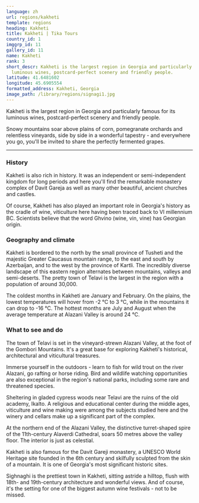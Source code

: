 ```yaml
---
language: zh
url: regions/kakheti
template: regions
heading: Kakheti
title: Kakheti | Tika Tours
country_id: 1
imggrp_id: 11
gallery_id: 11
name: Kakheti
rank: 3
short_descr: Kakheti is the largest region in Georgia and particularly famous for its
  luminous wines, postcard-perfect scenery and friendly people.
latitude: 41.6481602
longitude: 45.6905554
formatted_address: Kakheti, Georgia
image_path: /library/regions/signagi1.jpg
---
```

<div class="row content-row"><!-- 1164 (1)-->

</div>

<div class="row content-row"><!-- 1165 (2)-->
<div class="col-12 col-sm-6 col-md-6"><!-- 1553 -->

Kakheti is the largest region in Georgia and particularly famous for its luminous
wines, postcard-perfect scenery and friendly people.

</div>

<div class="col-12 col-sm-6 col-md-6"><!-- 1554 -->

Snowy mountains soar above plains of corn, pomegranate orchards and relentless vineyards,
side by side in a wonderful tapestry - and everywhere you go, you'll be invited
to share the perfectly fermented grapes.

</div>

</div>

<div class="row content-row"><!-- 1166 (3)-->
<div class="col-12"><!-- 1555 -->

* * *

</div>

</div>

<div class="row content-row"><!-- 1167 (4)-->
<div class="col-12 col-sm-6 col-md-6"><!-- 1556 -->

### History


Kakheti is also rich in history. It was an independent or semi-independent kingdom
for long periods and here you'll find the remarkable monastery complex of Davit
Gareja as well as many other beautiful, ancient churches and castles.

Of course, Kakheti has also played an important role in Georgia's history as the
cradle of wine, viticulture here having been traced back to VI millennium BC. Scientists
believe that the word Ghvino (wine, vin, vine) has Georgian origin.

### Geography and climate


Kakheti is bordered to the north by the small province of Tusheti and the majestic
Greater Caucasus mountain range, to the east and south by Azerbaijan, and to the
west by the province of Kartli. The incredibly diverse landscape of this eastern
region alternates between mountains, valleys and semi-deserts. The pretty town of
Telavi is the largest in the region with a population of around 30,000.

The coldest months in Kakheti are January and February. On the plains, the lowest
temperatures will hover from -2 °C to 3 °C, while in the mountains it can drop to
-16 °C. The hottest months are July and August when the average temperature at Alazani
Valley is around 24 °C.

</div>

<div class="col-12 col-sm-6 col-md-6"><!-- 1557 -->

### What to see and do


The town of Telavi is set in the vineyard-strewn Alazani Valley, at the foot of the
Gombori Mountains. It's a great base for exploring Kakheti's historical, architectural
and viticultural treasures.

Immerse yourself in the outdoors - learn to fish for wild trout on the river Alazani,
go rafting or horse riding. Bird and wildlife watching opportunities are also exceptional
in the region's national parks, including some rare and threatened species.

Sheltering in gladed cypress woods near Telavi are the ruins of the old academy,
Ikalto. A religious and educational center during the middle ages, viticulture and
wine making were among the subjects studied here and the winery and cellars make
up a significant part of the complex.

At the northern end of the Alazani Valley, the distinctive turret-shaped spire of
the 11th-century Alaverdi Cathedral, soars 50 metres above the valley floor. The
interior is just as celestial.

Kakheti is also famous for the Davit Gareji monastery, a UNESCO World Heritage site
founded in the 6th century and skilfully sculpted from the skin of a mountain. It
is one of Georgia's most significant historic sites.

Sighnaghi is the prettiest town in Kakheti, sitting astride a hilltop, flush with
18th- and 19th-century architecture and wonderful views. And of course, it's the
setting for one of the biggest autumn wine festivals - not to be missed.

</div>

</div>
